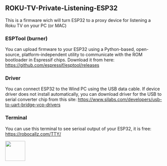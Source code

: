 ## ROKU-TV-Private-Listening-ESP32

This is a firmware wich will turn ESP32 to a proxy device for listening a Roku TV on your PC (or MAC)


### ESPTool (burner)

You can upload firmware to your ESP32 using a Python-based, open-source, platform-independent utility to communicate with the ROM bootloader in Espressif chips. Download it from  here: https://github.com/espressif/esptool/releases


### Driver 

You can connect ESP32 to the Wind PC using the USB data cable. If device driver does not install automatically, you can download driver for the USB to serial converter chip from this site: https://www.silabs.com/developers/usb-to-uart-bridge-vcp-drivers

### Terminal 

You can use this terminal to see serioal output of your ESP32, it is free: https://robocallz.com/TTY/


[<img width="64px" src="https://www.robocallz.com/app75/images/recorder_icon_150x150.png">](https://robocallz.com)
